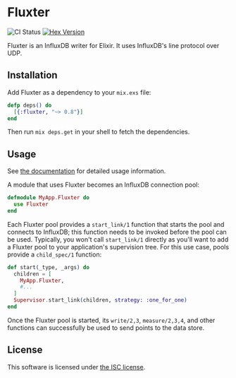 # Fluxter

![CI Status](https://github.com/lexmag/fluxter/workflows/CI/badge.svg)
[![Hex Version](https://img.shields.io/hexpm/v/fluxter.svg "Hex Version")](https://hex.pm/packages/fluxter)

Fluxter is an InfluxDB writer for Elixir. It uses InfluxDB's line protocol over UDP.

## Installation

Add Fluxter as a dependency to your `mix.exs` file:

```elixir
defp deps() do
  [{:fluxter, "~> 0.8"}]
end
```

Then run `mix deps.get` in your shell to fetch the dependencies.

## Usage

See [the documentation](https://hexdocs.pm/fluxter) for detailed usage information.

A module that uses Fluxter becomes an InfluxDB connection pool:

```elixir
defmodule MyApp.Fluxter do
  use Fluxter
end
```

Each Fluxter pool provides a `start_link/1` function that starts the pool and connects to InfluxDB; this function needs to be invoked before the pool can be used.
Typically, you won't call `start_link/1` directly as you'll want to
add a Fluxter pool to your application's supervision tree.
For this use case, pools provide a `child_spec/1` function:

```elixir
def start(_type, _args) do
  children = [
    MyApp.Fluxter,
    #...
  ]
  Supervisor.start_link(children, strategy: :one_for_one)
end
```

Once the Fluxter pool is started, its `write/2,3`, `measure/2,3,4`, and other functions can successfully be used to send points to the data store.

## License

This software is licensed under [the ISC license](LICENSE).
